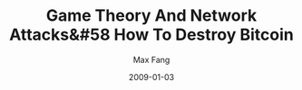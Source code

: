 ---
layout: media
title: Game Theory And Network Attacks&#58 How To Destroy Bitcoin
date: 2009-01-03
categories: ['Bitcoin']
author: ['Max Fang']
excerpt: 
external_url: https://www.youtube.com/watch?v=ujz3sXpNgtc
---